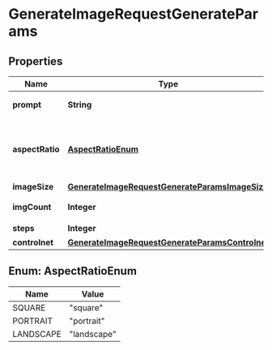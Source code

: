 

# GenerateImageRequestGenerateParams


## Properties

| Name | Type | Description | Notes |
|------------ | ------------- | ------------- | -------------|
|**prompt** | **String** | 正向提示词，文本 |  |
|**aspectRatio** | [**AspectRatioEnum**](#AspectRatioEnum) | 图片宽高比预设，与imageSize二选一配置即可 |  [optional] |
|**imageSize** | [**GenerateImageRequestGenerateParamsImageSize**](GenerateImageRequestGenerateParamsImageSize.md) |  |  [optional] |
|**imgCount** | **Integer** | 单次生图张数 |  |
|**steps** | **Integer** | 采样步数 |  [optional] |
|**controlnet** | [**GenerateImageRequestGenerateParamsControlnet**](GenerateImageRequestGenerateParamsControlnet.md) |  |  [optional] |



## Enum: AspectRatioEnum

| Name | Value |
|---- | -----|
| SQUARE | &quot;square&quot; |
| PORTRAIT | &quot;portrait&quot; |
| LANDSCAPE | &quot;landscape&quot; |



